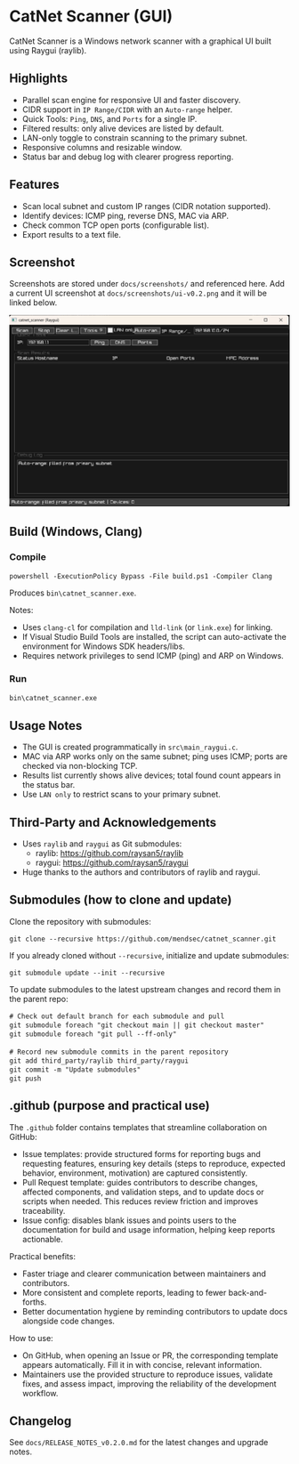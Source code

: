 # CatNet Scanner (GUI)

CatNet Scanner is a Windows network scanner with a graphical UI built using Raygui (raylib).

## Highlights

- Parallel scan engine for responsive UI and faster discovery.
- CIDR support in `IP Range/CIDR` with an `Auto-range` helper.
- Quick Tools: `Ping`, `DNS`, and `Ports` for a single IP.
- Filtered results: only alive devices are listed by default.
- LAN-only toggle to constrain scanning to the primary subnet.
- Responsive columns and resizable window.
- Status bar and debug log with clearer progress reporting.

## Features

- Scan local subnet and custom IP ranges (CIDR notation supported).
- Identify devices: ICMP ping, reverse DNS, MAC via ARP.
- Check common TCP open ports (configurable list).
- Export results to a text file.

## Screenshot

Screenshots are stored under `docs/screenshots/` and referenced here. Add a
current UI screenshot at `docs/screenshots/ui-v0.2.png` and it will be linked
below.

![UI Screenshot](docs/screenshots/ui-v0.2.png)

## Build (Windows, Clang)

### Compile

```
powershell -ExecutionPolicy Bypass -File build.ps1 -Compiler Clang
```

Produces `bin\catnet_scanner.exe`.

Notes:
- Uses `clang-cl` for compilation and `lld-link` (or `link.exe`) for linking.
- If Visual Studio Build Tools are installed, the script can auto-activate the environment for Windows SDK headers/libs.
- Requires network privileges to send ICMP (ping) and ARP on Windows.

### Run

```
bin\catnet_scanner.exe
```

## Usage Notes

- The GUI is created programmatically in `src\main_raygui.c`.
- MAC via ARP works only on the same subnet; ping uses ICMP; ports are checked via non-blocking TCP.
- Results list currently shows alive devices; total found count appears in the status bar.
- Use `LAN only` to restrict scans to your primary subnet.

## Third-Party and Acknowledgements

- Uses `raylib` and `raygui` as Git submodules:
  - raylib: https://github.com/raysan5/raylib
  - raygui: https://github.com/raysan5/raygui
- Huge thanks to the authors and contributors of raylib and raygui.

## Submodules (how to clone and update)

Clone the repository with submodules:

```
git clone --recursive https://github.com/mendsec/catnet_scanner.git
```

If you already cloned without `--recursive`, initialize and update submodules:

```
git submodule update --init --recursive
```

To update submodules to the latest upstream changes and record them in the parent repo:

```
# Check out default branch for each submodule and pull
git submodule foreach "git checkout main || git checkout master"
git submodule foreach "git pull --ff-only"

# Record new submodule commits in the parent repository
git add third_party/raylib third_party/raygui
git commit -m "Update submodules"
git push
```

## .github (purpose and practical use)

The `.github` folder contains templates that streamline collaboration on GitHub:

- Issue templates: provide structured forms for reporting bugs and requesting features, ensuring key details (steps to reproduce, expected behavior, environment, motivation) are captured consistently.
- Pull Request template: guides contributors to describe changes, affected components, and validation steps, and to update docs or scripts when needed. This reduces review friction and improves traceability.
- Issue config: disables blank issues and points users to the documentation for build and usage information, helping keep reports actionable.

Practical benefits:
- Faster triage and clearer communication between maintainers and contributors.
- More consistent and complete reports, leading to fewer back-and-forths.
- Better documentation hygiene by reminding contributors to update docs alongside code changes.

How to use:
- On GitHub, when opening an Issue or PR, the corresponding template appears automatically. Fill it in with concise, relevant information.
- Maintainers use the provided structure to reproduce issues, validate fixes, and assess impact, improving the reliability of the development workflow.

## Changelog

See `docs/RELEASE_NOTES_v0.2.0.md` for the latest changes and upgrade notes.